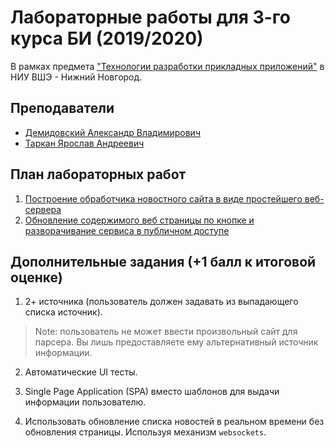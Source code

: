 # Лабораторные работы для 3-го курса БИ (2019/2020)

В рамках предмета 
["Технологии разработки прикладных приложений"](https://www.hse.ru/edu/courses/292719529) 
в НИУ ВШЭ - Нижний Новгород.

## Преподаватели

* [Демидовский Александр Владимирович](https://www.hse.ru/staff/demidovs)
* [Таркан Ярослав Андреевич](https://www.linkedin.com/in/yaroslav-tarkan-857ba3171/)

## План лабораторных работ

1. [Построение обработчика новостного сайта в виде простейшего веб-сервера](./lab_1/README.md)
2. [Обновление содержимого веб страницы по кнопке и разворачивание сервиса в публичном доступе](./lab_2/README.md)

## Дополнительные задания (+1 балл к итоговой оценке)

1. 2+ источника (пользователь должен задавать из выпадающего списка источник). 

> Note: пользователь не может ввести произвольный сайт для парсера. Вы лишь предоставляете ему альтернативный источник информации.

2. Автоматические UI тесты.

3. Single Page Application (SPA) вместо шаблонов для выдачи информации пользователю.

4. Использовать обновление списка новостей в реальном времени без обновления страницы. Используя механизм `websockets`. 
